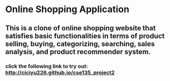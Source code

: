 # Online Shopping Application
## This is a clone of online shopping website that satisfies basic functionalities in terms of product selling, buying, categorizing, searching, sales analysis, and  product recommender system.
### click the following link to try out: http://ciciyu226.github.io/cse135_project2  
